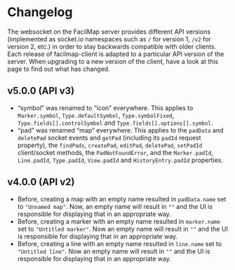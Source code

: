 # Changelog

The websocket on the FacilMap server provides different API versions (implemented as socket.io namespaces such as `/` for version 1, `/v2` for version 2, etc.) in order to stay backwards compatible with older clients. Each release of facilmap-client is adapted to a particular API version of the server. When upgrading to a new version of the client, have a look at this page to find out what has changed.

## v5.0.0 (API v3)

* “symbol” was renamed to “icon” everywhere. This applies to `Marker.symbol`, `Type.defaultSymbol`, `Type.symbolFixed`, `Type.fields[].controlSymbol` and `Type.fields[].options[].symbol`.
* “pad” was renamed “map” everywhere. This applies to the `padData` and `deletePad` socket events and `getPad` (including its `padId` request property), the `findPads`, `createPad`, `editPad`, `deletePad`, `setPadId` client/socket methods, the `PadNotFoundError`, and the `Marker.padId`, `Line.padId`, `Type.padId`, `View.padId` and `HistoryEntry.padId` properties.

## v4.0.0 (API v2)

* Before, creating a map with an empty name resulted in `padData.name` set to `"Unnamed map"`. Now, an empty name will result in `""` and the UI is responsible for displaying that in an appropriate way.
* Before, creating a marker with an empty name resulted in `marker.name` set to `"Untitled marker"`. Now an empty name will result in `""` and the UI is responsible for displaying that in an appropriate way.
* Before, creating a line with an empty name resulted in `line.name` set to `"Untitled line"`. Now an empty name will result in `""` and the UI is responsible for displaying that in an appropriate way.